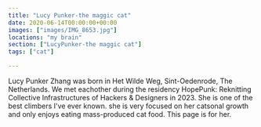 ```yaml
---
title: "Lucy Punker-the maggic cat"
date: 2020-06-14T00:00:00+00:00
images: ["images/IMG_8653.jpg"]
locations: "my brain"
section: ["LucyPunker-the maggic cat"]
tags: ["cat"]

---
```


Lucy Punker Zhang was born in Het Wilde Weg, Sint-Oedenrode, The Netherlands.  We met eachother during the residency HopePunk: Reknitting Collective Infrastructures of Hackers & Designers in 2023. She is one of the best climbers I've ever known. she is very focused on her catsonal growth and only enjoys eating mass-produced cat food. This page is for her.
